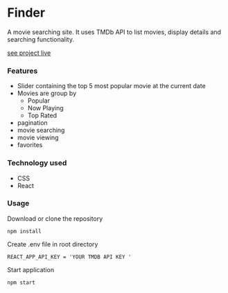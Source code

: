 # Finder
A movie searching site. It uses TMDb API to list movies, display details and searching functionality.

[see project live](https://finder-pi.vercel.app/)

### Features

- Slider containing the top 5 most popular movie at the current date
- Movies are group by
    - Popular
	- Now Playing
	- Top Rated
- pagination
-  movie searching
- movie viewing
- favorites

### Technology used
- CSS
- React

### Usage
Download or clone the repository
```
npm install
```
Create .env file in root directory
```
REACT_APP_API_KEY = 'YOUR TMDB API KEY '
```
Start application
```
npm start
```